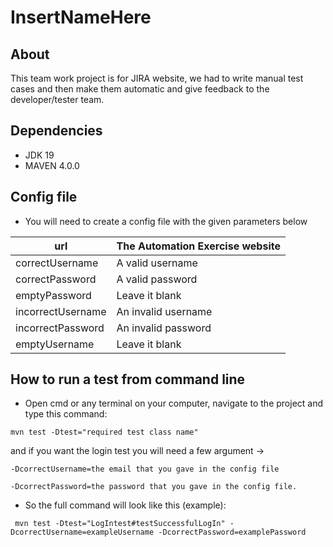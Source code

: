 # InsertNameHere
## About
This team work project is for JIRA website, we had to write manual test cases and then make them automatic
and give feedback to the developer/tester team.
## Dependencies
- JDK 19
- MAVEN 4.0.0

## Config file

- You will need to create a config file with the given parameters below

| url               | The Automation Exercise website |
|-------------------|---------------------------------|
| correctUsername   | A valid username                |
| correctPassword   | A valid password                |
| emptyPassword      | Leave it blank                  |
| incorrectUsername | An invalid username             |
| incorrectPassword    | An invalid password             |
| emptyUsername         | Leave it blank                  |


  

## How to run a test from command line
- Open cmd or any terminal on your computer, navigate to the project and type this command:
```
mvn test -Dtest="required test class name"
```
and if you want the login test you will need a few argument ->
 ```
 -DcorrectUsername=the email that you gave in the config file
 ```
```
-DcorrectPassword=the password that you gave in the config file.
```
- So the full command will look like this (example):
```
 mvn test -Dtest="LogIntest#testSuccessfulLogIn" -DcorrectUsername=exampleUsername -DcorrectPassword=examplePassword
 ```

